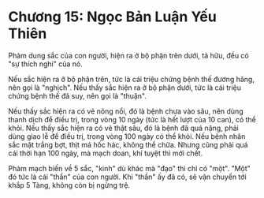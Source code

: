 # Chương 15: Ngọc Bản Luận Yếu Thiên

Phàm dung sắc của con người, hiện ra ở bộ phận trên dưới, tả hữu, đều có "sự
thích nghi" của nó.

Nếu sắc hiện ra ở bộ phận trên, tức là cái triệu chứng bệnh thế đương hăng, nên
gọi là "nghịch". Nếu thấy sắc hiện ra ở bộ phận dưới, tức là cái triệu chứng bệnh
thế đã suy, nên gọi là "thuận".

Nếu thấy sắc hiện ra có vẻ nông nổi, đó là bệnh chưa vào sâu, nên dùng thanh dịch
để điều trị, trong vòng 10 ngày (tức là hết lượt của 10 can), có thể khỏi. Nếu
thấy sắc hiện ra có vẻ thật sâu, đó là bệnh đã quá nặng, phải dùng giao lễ để
điều trị, trong vòng 100 ngày có thể khỏi. Nếu bệnh nhân sắc mặt trắng bợt, thịt
má hốc hác, không thể chữa. Nhưng cũng phải quá cái thời hạn 100 ngày, mà mạch
doan, khí tuyệt thì mới chết.

Phàm mạch biến về 5 sắc, "kinh" dù khác mà "đạo" thì chỉ có "một". "Một" đó tức
là cái "thần" của con người. Khi "thần" ấy đã có, sẽ vận chuyển tới khắp 5 Tàng,
không còn bị ngừng trệ.
